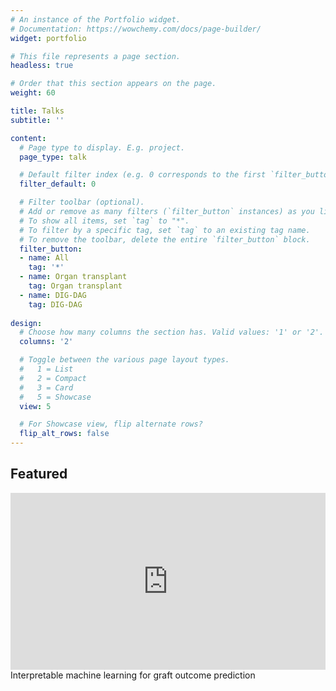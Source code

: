 ```yaml
---
# An instance of the Portfolio widget.
# Documentation: https://wowchemy.com/docs/page-builder/
widget: portfolio

# This file represents a page section.
headless: true

# Order that this section appears on the page.
weight: 60

title: Talks
subtitle: ''

content:
  # Page type to display. E.g. project.
  page_type: talk

  # Default filter index (e.g. 0 corresponds to the first `filter_button` instance below).
  filter_default: 0

  # Filter toolbar (optional).
  # Add or remove as many filters (`filter_button` instances) as you like.
  # To show all items, set `tag` to "*".
  # To filter by a specific tag, set `tag` to an existing tag name.
  # To remove the toolbar, delete the entire `filter_button` block.
  filter_button:
  - name: All
    tag: '*'
  - name: Organ transplant
    tag: Organ transplant
  - name: DIG-DAG
    tag: DIG-DAG
    
design:
  # Choose how many columns the section has. Valid values: '1' or '2'.
  columns: '2'

  # Toggle between the various page layout types.
  #   1 = List
  #   2 = Compact
  #   3 = Card
  #   5 = Showcase
  view: 5

  # For Showcase view, flip alternate rows?
  flip_alt_rows: false
---
```

<div style="padding-bottom: 30px;">
<h2>
Featured
</h2>
<div style="position: relative; padding-bottom: 56.25%; height: 0; overflow: hidden;">
<iframe 
    src="https://www.youtube.com/embed/rCe7-TUnpTA" 
    style="position: absolute; top: 0; left: 0; width: 100%; height: 100%; border:0;" 
    title="Interpretable machine learning for graft outcome prediction"
    allow="accelerometer; autoplay; clipboard-write; encrypted-media; gyroscope; picture-in-picture; web-share" 
    allowfullscreen
></iframe>
</div>
Interpretable machine learning for graft outcome prediction
</div>
<!--{{< youtube "https://youtu.be/rCe7-TUnpTA" >}}-->
<!-- <iframe width="830" height="467" src="https://www.youtube.com/embed/rCe7-TUnpTA" title="Oxford Global 2023 - &quot;Interpretable machine learning for graft outcome prediction&quot;" frameborder="0" allow="accelerometer; autoplay; clipboard-write; encrypted-media; gyroscope; picture-in-picture; web-share" allowfullscreen></iframe> -->
